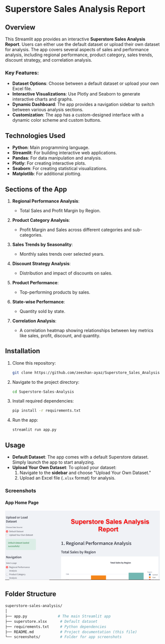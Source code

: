 # Superstore Sales Analysis Report

## Overview

This Streamlit app provides an interactive **Superstore Sales Analysis Report**. Users can either use the default dataset or upload their own dataset for analysis. The app covers several aspects of sales and performance analysis, including regional performance, product category, sales trends, discount strategy, and correlation analysis.

### Key Features:
- **Dataset Options**: Choose between a default dataset or upload your own Excel file.
- **Interactive Visualizations**: Use Plotly and Seaborn to generate interactive charts and graphs.
- **Dynamic Dashboard**: The app provides a navigation sidebar to switch between various analysis sections.
- **Customization**: The app has a custom-designed interface with a dynamic color scheme and custom buttons.

## Technologies Used

- **Python**: Main programming language.
- **Streamlit**: For building interactive web applications.
- **Pandas**: For data manipulation and analysis.
- **Plotly**: For creating interactive plots.
- **Seaborn**: For creating statistical visualizations.
- **Matplotlib**: For additional plotting.

## Sections of the App

1. **Regional Performance Analysis**: 
   - Total Sales and Profit Margin by Region.
   
2. **Product Category Analysis**: 
   - Profit Margin and Sales across different categories and sub-categories.
   
3. **Sales Trends by Seasonality**: 
   - Monthly sales trends over selected years.
   
4. **Discount Strategy Analysis**: 
   - Distribution and impact of discounts on sales.
   
5. **Product Performance**: 
   - Top-performing products by sales.
   
6. **State-wise Performance**: 
   - Quantity sold by state.

7. **Correlation Analysis**: 
   - A correlation heatmap showing relationships between key metrics like sales, profit, discount, and quantity.

## Installation

1. Clone this repository:
    ```bash
    git clone https://github.com/zeeshan-ayaz/Superstore_Sales_Analysis.git
    ```

2. Navigate to the project directory:
    ```bash
    cd Superstore-Sales-Analysis
    ```

3. Install required dependencies:
    ```bash
    pip install -r requirements.txt
    ```

4. Run the app:
    ```bash
    streamlit run app.py
    ```

## Usage

- **Default Dataset**: The app comes with a default Superstore dataset. Simply launch the app to start analyzing.
- **Upload Your Own Dataset**: To upload your dataset:
    1. Navigate to the **sidebar** and choose "Upload Your Own Dataset."
    2. Upload an Excel file (`.xlsx` format) for analysis.
    
### Screenshots

#### App Home Page
![App Home](screenshorts/front.png)


## Folder Structure

```bash
superstore-sales-analysis/
│
├── app.py              # The main Streamlit app
├── superstore.xlsx      # Default dataset
├── requirements.txt     # Python dependencies
├── README.md            # Project documentation (this file)
└── screenshots/         # Folder for app screenshots
